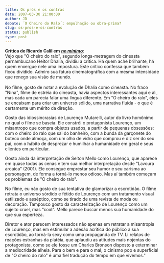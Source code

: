 ```yaml
---
title: Os prós e os contras
date: 2007-03-30 21:00:00
author: JD
debate: ´O Cheiro do Ralo´: empulhação ou obra-prima?
slug: os-pros-e-os-contras
status: publish 
type: post
---
```


  
**Crítica de Ricardo Calil em** [***no mínimo***](http://olhaso.nominimo.com.br/?493)***:***  
Vejo que "O cheiro do ralo", segundo longa-metragem do cineasta pernambucano Heitor Dhalia, dividiu a crítica. Há quem ache brilhante, há quem enxergue nele uma impostura. Este crítico confessa que também ficou dividido. Admiro sua fatura cinematográfica com a mesma intensidade que renego sua visão de mundo.   
   
No filme, gosto de notar a evolução de Dhalia como cineasta. No fraco "Nina", filme de estréia do cineasta, havia aspectos interessantes aqui e ali, mas cada um parecia falar uma língua diferente. Em "O cheiro do ralo", eles se encaixam para criar um universo sólido, uma narrativa fluida - o que é certamente um mérito da direção.  
  
Gosto das idiossincrasias de Lourenço Mutarelli, autor do livro homônimo no qual o filme se baseia. Ele constrói o protagonista Lourenço, um misantropo que compra objetos usados, a partir de pequenas obsessões: com o cheiro do ralo que sai do banheiro, com a bunda da garçonete do boteco onde almoça, com um olho de vidro que comprou e diz ser do seu pai, com o hábito de desprezar e humilhar a humanidade em geral e seus clientes em particular.    
  
Gosto ainda da interpretação de Selton Mello como Lourenço, que aparece em quase todas as cenas e tem sua melhor interpretação desde "Lavoura arcaica" (2001). Ele consegue emprestar seu humor e seu carisma ao personagem, de forma a torná-lo menos odioso. Mas aí também começam os problemas de "O cheiro do ralo".      
  
No filme, eu não gosto de sua tentativa de glamorizar a escrotidão. O filme retrata o universo sórdido e fétido de Lourenço com um tratamento visual estilizado e asséptico, como se tirado de uma revista de moda ou decoração. Tampouco gosto da caracterização de Lourenço como um sujeito cruel, mas "cool". Mello parece buscar menos sua humanidade do que sua esperteza.      
  
Diretor e ator parecem interessados não apenas em retratar a misantropia de Lourenço, mas em estimular a adesão acrítica do público a sua escrotidão, ao torná-la sexy como uma propaganda de TV. Li relatos de reações estranhas da platéia, que aplaudiu as atitudes mais nojentas do protagonista, como se ele fosse um Charles Bronson disposto a exterminar a mediocridade alheia. Para o bem e para o mal, o cinismo pop e superficial de "O cheiro do ralo" é uma fiel tradução do tempo em que vivemos."  
